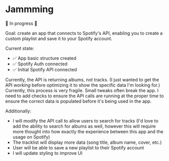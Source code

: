 # Jammming

🚧 In progress 🚧

Goal: create an app that connects to Spotify's API, enabling you to create a custom playlist and save it to your Spotify account.

Current state:
- ✅ App basic structure created
- ✅ Spotify Auth connected
- ✅ Initial Spotify API connected

Currently, the API is returning albums, not tracks. (I just wanted to get the API _working_ before optimizing it to show the specific data I'm looking for.) Currently, this process is very fragile. Small tweaks often break the app. I need to add checks to ensure the API calls are running at the proper time to ensure the correct data is populated before it's being used in the app.

Additionally:
- I will modify the API call to allow users to search for tracks (I'd love to add the ability to search for albums as well, however this will require more thought into how exactly the experience between this app and the usage on Spotify)
- The tracklist will display more data (song title, album name, cover, etc.)
- User will be able to save a new playlist to their Spotify account
- I will update styling to improve UI

